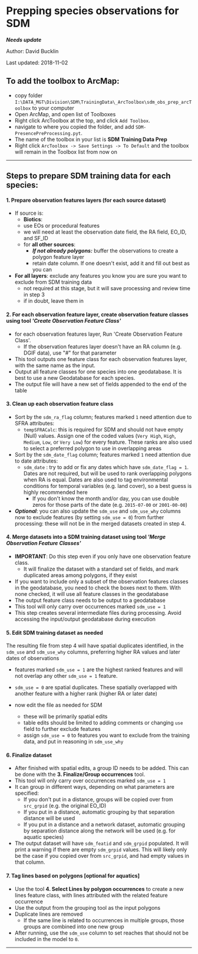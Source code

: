 # Prepping species observations for SDM

***Needs update***

Author: David Bucklin

Last updated: 2018-11-02

## To add the toolbox to ArcMap:

- copy folder `I:\DATA_MGT\Division\SDM\TrainingData\_ArcToolbox\sdm_obs_prep_arcToolbox` to your computer
- Open ArcMap, and open list of Toolboxes
- Right click ArcToolbox at the top, and click `Add Toolbox`.
- navigate to where you copied the folder, and add `SDM-PresencePreProcessing.pyt`.
- The name of the toolbox in your list is **SDM Training Data Prep**
- Right click `ArcToolbox -> Save Settings -> To Default` and the toolbox will remain in the Toolbox list from now on

---

## Steps to prepare SDM training data for each species: 

#### 1. Prepare observation features layers (for each source dataset)

- If source is:
  -  **Biotics**:
    - use EOs or procedural features
    - we will need at least the observation date field, the RA field, EO_ID, and SF_ID
  - for **all other sources**:
    - ***If not already polygons:*** buffer the observations to create a polygon feature layer
    - retain date column. If one doesn't exist, add it and fill out best as you can
- **For all layers**: exclude any features you know you are sure you want to exclude from SDM training data
  - not required at this stage, but it will save processing and review time in step 3
  - if in doubt, leave them in

#### 2. For each observation feature layer, create observation feature classes using tool *'Create Observation Feature Class'*

- for each observation features layer, Run 'Create Observation Feature Class'.
  - If the observation features layer doesn't have an RA column (e.g. DGIF data), use "#" for that parameter
- This tool outputs one feature class for each observation features layer, with the same name as the input. 
- Output all feature classes for one species into one geodatabase. It is best to use a new Geodatabase for each species.
- The output file will have a new set of fields appended to the end of the table

#### 3. Clean up each observation feature class

- Sort by the `sdm_ra_flag` column; features marked `1` need attention due to SFRA attributes:
  - `tempSFRACalc`: this is required for SDM and should not have empty (Null) values. Assign one of the coded values (`Very High`, `High`, `Medium`, `Low`, or `Very Low`) for every feature. These ranks are also used to select a preferred polygon to use in overlapping areas
- Sort by the `sdm_date_flag` column; features marked `1` need attention due to date attributes:
  - `sdm_date` : try to add or fix any dates which have `sdm_date_flag = 1`. Dates are not required, but will be used to rank overlapping polygons when RA is equal. Dates are also used to tag environmental conditions for temporal variables (e.g. land cover), so a best guess is highly recommended here
    - If you don't know the month and/or day, you can use double zeros for those parts of the date (e.g. `2015-07-00` or `2001-00-00`)
- ***Optional***: you can also update the `sdm_use` and `sdm_use_why` columns now to exclude features (by setting `sdm_use = 0`) from further processing: these will not be in the merged datasets created in step 4.

#### 4. Merge datasets into a SDM training dataset using tool *'Merge Observation Feature Classes'*

- **IMPORTANT**: Do this step even if you only have one observation feature class. 
  - It will finalize the dataset with a standard set of fields, and mark duplicated areas among polygons, if they exist
- If you want to include only a subset of the observation features classes in the geodatabase, you need to check the boxes next to them. With none checked, it will use all feature classes in the geodatabase
- The output feature class needs to be output to a geodatabase
- This tool will only carry over occurrences marked `sdm_use = 1`
- This step creates several intermediate files during processing. Avoid accessing the input/output geodatabase during execution

#### 5. Edit SDM training dataset as needed

The resulting file from step 4 will have spatial duplicates identified, in the `sdm_use` and `sdm_use_why` columns, preferring higher RA values and later dates of observations

- features marked `sdm_use = 1` are the highest ranked features and will not overlap any other `sdm_use = 1` feature.
- `sdm_use = 0` are spatial duplicates. These spatially overlapped with another feature with a higher rank (higher RA or later date)

- now edit the file as needed for SDM 
  - these will be primarily spatial edits
  - table edits should be limited to adding comments or changing `use` field to further exclude features
  - assign  `sdm_use = 0` to features you want to exclude from the training data, and put in reasoning in `sdm_use_why`

#### 6. Finalize dataset

- After finished with spatial edits, a group ID needs to be added. This can be done with the **3. Finalize/Group occurrences** tool. 
- This tool will only carry over occurrences marked `sdm_use = 1`
- It can group in different ways, depending on what parameters are specified:
  - If you don't put in a distance, groups will be copied over from `src_grpid` (e.g. the original EO_ID)
  - If you put in a distance, automatic grouping by that separation distance will be used
  - If you put in a distance and a network dataset, automatic grouping by separation distance along the network will be used (e.g. for aquatic species)
- The output dataset will have `sdm_featid` and `sdm_grpid` populated. It will print a warning if there are empty `sdm_grpid` values. This will likely only be the case if you copied over from `src_grpid`, and had empty values in that column.

#### 7. Tag lines based on polygons [optional for aquatics]

- Use the tool **4. Select Lines by polygon occurrences** to create a new lines feature class, with lines attributed with the related feature occurrence
- Use the output from the grouping tool as the input polygons
- Duplicate lines are removed
  - If the same line is related to occurrences in multiple groups, those groups are combined into one new group
- After running, use the `sdm_use` column to set reaches that should not be included in the model to `0`.

---
